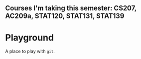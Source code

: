 ## Courses I'm taking this semester: CS207, AC209a, STAT120, STAT131, STAT139
# Playground

A place to play with `git`.
